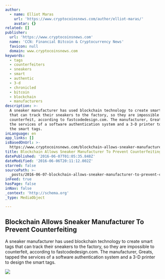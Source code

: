 ```yaml
---
author:
  - name: Elliot Maras
    url: 'https://www.cryptocoinsnews.com/author/elliot-maras/'
    avatar: {}
related: []
publisher:
  url: 'https://www.cryptocoinsnews.com'
  name: 'CCN: Financial Bitcoin & Cryptocurrency News'
  favicon: null
  domain: www.cryptocoinsnews.com
keywords:
  - tags
  - counterfeiters
  - sneakers
  - smart
  - authentic
  - 3-d
  - chronicled
  - bitcoin
  - blockchain
  - manufacturers
description: >-
  A sneaker manufacturer has used blockchain technology to create smart tags
  that can track their sneakers to the factory, so they are impossible to
  counterfeit, according to fastcodedesign.com. The manufacturer, Greats, tapped
  the services of a software authentication system and a 3-D printer to design
  the smart tags.
inLanguage: en
app_links: []
isBasedOnUrl: >-
  https://www.cryptocoinsnews.com/blockchain-allows-sneaker-manufacturer-prevent-counterfeiting/
title: Blockchain Allows Sneaker Manufacturer To Prevent Counterfeiting
datePublished: '2016-06-07T01:05:35.848Z'
dateModified: '2016-06-06T20:11:12.002Z'
starred: false
sourcePath: >-
  _posts/2016-06-07-blockchain-allows-sneaker-manufacturer-to-prevent-counterfei.md
inFeed: true
hasPage: false
inNav: false
_context: 'http://schema.org'
_type: MediaObject

---
```

<article style=""><h1>Blockchain Allows Sneaker Manufacturer To Prevent Counterfeiting</h1><p>A sneaker manufacturer has used blockchain technology to create smart tags that can track their sneakers to the factory, so they are impossible to counterfeit, according to fastcodedesign.com. The manufacturer, Greats, tapped the services of a software authentication system and a 3-D printer to design the smart tags.</p><img src="https://www.cryptocoinsnews.com/wp-content/uploads/2016/06/Sneakers-rack.jpg" /></article>